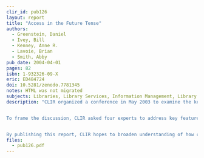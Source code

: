 ```yaml
---
clir_id: pub126
layout: report
title: "Access in the Future Tense"
authors: 
  - Greenstein, Daniel
  - Ivey, Bill
  - Kenney, Anne R.
  - Lavoie, Brian
  - Smith, Abby
pub_date: 2004-04-01
pages: 82
isbn: 1-932326-09-X
eric: ED484724
doi: 10.5281/zenodo.7781345
notes: HTML was not migrated
subjects: Libraries, Library Services, Information Management, Library Materials, Preservation, Users (Information), Information Technology, Nonprint Media, Archives, Access to Information
description: "CLIR organized a conference in May 2003 to examine the key factors shaping the information environment in which libraries operate and how these factors will affect stewardship of the cultural and intellectual resources vital to education and research. Scholars, library directors, university administrators, publishers, collectors, and representatives from the legal and preservation communities came together to explore the challenges posed by the shifting information landscape and to propose directions that can be taken by all in research and education who have an interest in the well-being of research and cultural heritage collections.


To frame the discussion, CLIR asked four experts to address key features of the changing landscape. Their papers are presented here, prefaced by a brief overview of the information landscape and followed by a concluding essay on the implications of their findings.


By publishing this report, CLIR hopes to broaden understanding of how creators, publishers, distributors, and information seekers can work more actively with libraries and archives to ensure the usability and accessibility of recorded information into the future."
files:
  - pub126.pdf
---
```

